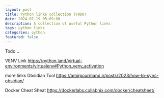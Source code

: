 ```yaml
---
layout: post
title: Python links collection (TODO)
date: 2024-07-19 05:09:00
description: A collection of useful Python links
tags: python links
categories: python
featured: false
---
```


Todo ..

VENV Link
<a href="https://python.land/virtual-environments/virtualenv#Python_venv_activation">https://python.land/virtual-environments/virtualenv#Python_venv_activation</a>

more links 
Obsidian Tool
https://amirpourmand.ir/posts/2023/how-to-sync-obsidian/


Docker Cheat Sheat
https://dockerlabs.collabnix.com/docker/cheatsheet/


